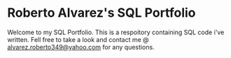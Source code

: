 # Roberto Alvarez's SQL Portfolio 

Welcome to my SQL Portfolio. This is a respoitory containing SQL code i've written. Fell free to take a look and contact me @ alvarez.roberto349@yahoo.com  for any questions. 
